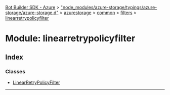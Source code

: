 [Bot Builder SDK - Azure](../README.md) > ["node_modules/azure-storage/typings/azure-storage/azure-storage.d"](../modules/_node_modules_azure_storage_typings_azure_storage_azure_storage_d_.md) > [azurestorage](../modules/_node_modules_azure_storage_typings_azure_storage_azure_storage_d_.azurestorage.md) > [common](../modules/_node_modules_azure_storage_typings_azure_storage_azure_storage_d_.azurestorage.common.md) > [filters](../modules/_node_modules_azure_storage_typings_azure_storage_azure_storage_d_.azurestorage.common.filters.md) > [linearretrypolicyfilter](../modules/_node_modules_azure_storage_typings_azure_storage_azure_storage_d_.azurestorage.common.filters.linearretrypolicyfilter.md)



# Module: linearretrypolicyfilter

## Index

### Classes

* [LinearRetryPolicyFilter](../classes/_node_modules_azure_storage_typings_azure_storage_azure_storage_d_.azurestorage.common.filters.linearretrypolicyfilter.linearretrypolicyfilter.md)



---
